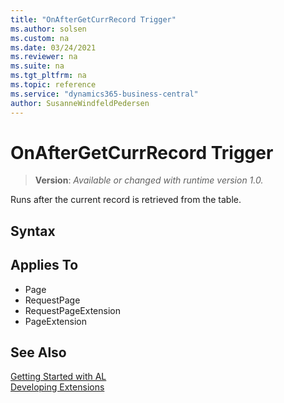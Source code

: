 ```yaml
---
title: "OnAfterGetCurrRecord Trigger"
ms.author: solsen
ms.custom: na
ms.date: 03/24/2021
ms.reviewer: na
ms.suite: na
ms.tgt_pltfrm: na
ms.topic: reference
ms.service: "dynamics365-business-central"
author: SusanneWindfeldPedersen
---
```

[//]: # (START>DO_NOT_EDIT)
[//]: # (IMPORTANT:Do not edit any of the content between here and the END>DO_NOT_EDIT.)
[//]: # (Any modifications should be made in the .xml files in the ModernDev repo.)
# OnAfterGetCurrRecord Trigger
> **Version**: _Available or changed with runtime version 1.0._

Runs after the current record is retrieved from the table.

## Syntax



## Applies To
- Page
- RequestPage
- RequestPageExtension
- PageExtension


[//]: # (IMPORTANT: END>DO_NOT_EDIT)
## See Also  
[Getting Started with AL](../devenv-get-started.md)  
[Developing Extensions](../devenv-dev-overview.md)  